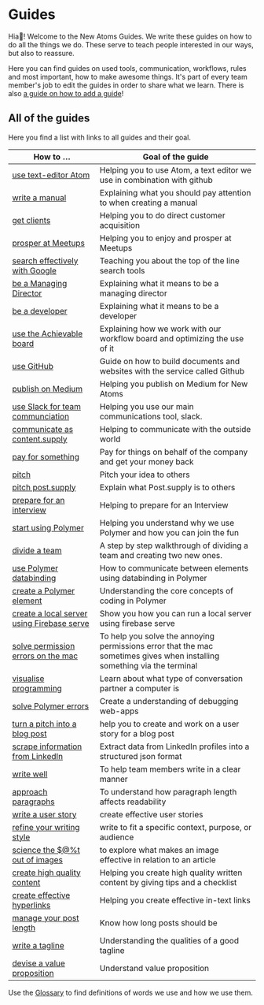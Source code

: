 # Guides

Hia👋! Welcome to the New Atoms Guides. We write these guides on how to do all the things we do. These serve to teach people interested in our ways, but also to reassure.

Here you can find guides on used tools, communication, workflows, rules and most important, how to make awesome things. It's part of every team member's job to edit the guides in order to share what we learn. There is also [a guide on how to add a guide](contributing.md)!

## All of the guides

Here you find a list with links to all guides and their goal.

|How to … |Goal of the guide              |
|--------|-----------------------------|
|[use text-editor Atom](atom-guide)| Helping you to use Atom, a text editor we use in combination with github |
|[write a manual](how-to-write-a-manual)| Explaining what you should pay attention to when creating a manual  |
|[get clients](get-clients)| Helping you to do direct customer acquisition |
|[prosper at Meetups](how-to-prosper-at-meetups)| Helping you to enjoy and prosper at Meetups |
|[search effectively with Google](google-search-guide)| Teaching you about the top of the line search tools |
|[be a Managing Director](be-a-managing-director) | Explaining what it means to be a managing director |
|[be a developer](how-to-be-a-developer) | Explaining what it means to be a developer |
|[use the Achievable board](use-the-achievables-board) | Explaining how we work with our workflow board and optimizing the use of it  |
|[use GitHub](github-guide) | Guide on how to build documents and websites with the service called Github |
|[publish on Medium](publish-on-medium)| Helping you publish on Medium for New Atoms |
|[use Slack for team communciation](slack-guide) | Helping you use our main communications tool, slack.
|[communicate as content.supply](communication-guide) | Helping to communicate with the outside world
|[pay for something](how-to-pay-for-something) | Pay for things on behalf of the company and get your money back |
|[pitch](how-to-pitch) | Pitch your idea to others |
|[pitch post.supply](how-to-pitch-post-supply) | Explain what Post.supply is to others |
|[prepare for an interview](interview-guide) | Helping to prepare for an Interview |
|[start using Polymer](start-using-polymer)| Helping you understand why we use Polymer and how you can join the fun |
|[divide a team](divide-a-team)| A step by step walkthrough of dividing a team and creating two new ones. |
|[use Polymer databinding](databinding) | How to communicate between elements using databinding in Polymer |
|[create a Polymer element](creating-elements) | Understanding the core concepts of coding in Polymer |
|[create a local server using Firebase serve ](how-to-run-a-local-server-with-firebase-serve) | Show you how you can run a local server using firebase serve |
|[solve permission errors on the mac ](how-to-solve-mac-permission-errors) | To help you solve the annoying permissions error that the mac sometimes gives when installing something via the terminal |
|[visualise programming](visualise-programming-guide) | Learn about what type of conversation partner a computer is |
|[solve Polymer errors](fixing-errors) | Create a understanding of debugging web-apps |
|[turn a pitch into a blog post](turn-a-pitch-into-a-publishable-blog-post)| help you to create and work on a user story for a blog post |
|[scrape information from LinkedIn](web-scraping) | Extract data from LinkedIn profiles into a structured json format |
|[write well](writing-guide) | To help team members write in a clear manner |
|[approach paragraphs](paragraph-guide)| To understand how paragraph length affects readability |
|[write a user story](user-story-guide)| create effective user stories |
|[refine your writing style](refine-your-writing-style)| write to fit a specific context, purpose, or audience  |
|[science the $@%t out of images](effective-image-guide)| to explore what makes an image effective in relation to an article  |
|[create high quality content](write-awesome-content)| Helping you create high quality written content by giving tips and a checklist |
|[create effective hyperlinks](the-hyperlink-guide)| Helping you create effective in-text links |
|[manage your post length](manage-your-post-length) | Know how long posts should be |
|[write a tagline](write-a-tagline) | Understanding the qualities of a good tagline |
|[devise a value proposition](devise-a-value-proposition) | Understand value proposition |

Use the [Glossary](glossary) to find definitions of words we use and how we use them.
